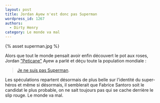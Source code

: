 ```yaml
---
layout: post
title: Jordan Ayew n'est donc pas Superman
wordpress_id: 1267
authors:
  - Dirty Henry
category: Le monde va mal
---
```


{% asset superman.jpg %}

Alors que tout le monde pensait avoir enfin découvert le pot aux roses, Jordan
["Peticane"][1] Ayew a parlé et déçu toute la population mondiale :

> [Je ne suis pas Superman][2].

Les spéculations repartent désormais de plus belle sur l'identité du super-héros
et même si désormais, il semblerait que Fabrice Santoro soit le candidat le plus
probable, on ne sait toujours pas qui se cache derrière le slip rouge. Le monde
va mal.

[1]: https://youtu.be/YfyZibUvJ2E
[2]:
  https://www.lequipe.fr/Football/Actualites/Ayew-je-ne-suis-pas-superman/429986
